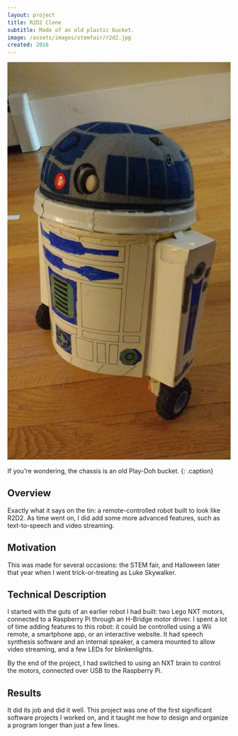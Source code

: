```yaml
---
layout: project
title: R2D2 Clone
subtitle: Made of an old plastic bucket.
image: /assets/images/stemfair/r2d2.jpg
created: 2016
---
```


![](/assets/images/stemfair/r2d2.jpg)

If you're wondering, the chassis is an old Play-Doh bucket.
{: .caption}

## Overview

Exactly what it says on the tin: a remote-controlled robot built to look like R2D2. As time went on, I did add some more advanced features, such as text-to-speech and video streaming.

## Motivation

This was made for several occasions: the STEM fair, and Halloween later that year when I went trick-or-treating as Luke Skywalker.

## Technical Description

I started with the guts of an earlier robot I had built: two Lego NXT motors, connected to a Raspberry Pi through an H-Bridge motor driver. I spent a lot of time adding features to this robot: it could be controlled using a Wii remote, a smartphone app, or an interactive website. It had speech synthesis software and an internal speaker, a camera mounted to allow video streaming, and a few LEDs for blinkenlights.

By the end of the project, I had switched to using an NXT brain to control the motors, connected over USB to the Raspberry Pi.

## Results

It did its job and did it well. This project was one of the first significant software projects I worked on, and it taught me how to design and organize a program longer than just a few lines.
